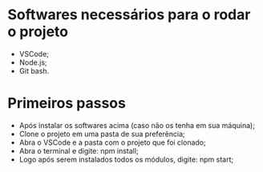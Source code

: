 # Softwares necessários para o rodar o projeto

- VSCode;
- Node.js;
- Git bash.

# Primeiros passos

- Após instalar os softwares acima (caso não os tenha em sua máquina);
- Clone o projeto em uma pasta de sua preferência;
- Abra o VSCode e a pasta com o projeto que foi clonado;
- Abra o terminal e digite: npm install;
- Logo após serem instalados todos os módulos, digite: npm start;

